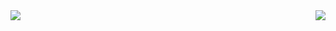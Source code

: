   <img align="left" src="https://github-readme-stats.vercel.app/api/top-langs/?username=Peevee2020&layout=full&hide_border=true&theme=onedark&title_color=#FFFFFF" />
  
  <a href="https://github.com/Peevee2020/proc.wtf">
    <img align="right" src="https://github-readme-stats.vercel.app/api/pin/?username=Peevee2020&repo=proc.wtf&theme=onedark&hide_border=true" />
  </a>
